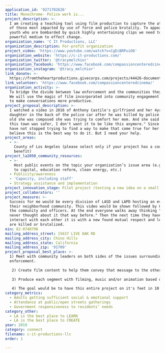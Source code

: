 ```yaml
---
application_id: '9271702626'
title: Monochrome- Police work is...
project_description: >-
  I am creating a teaching tool using film production to capture the attention
  of those most impacted by use of force and police brutality. To appeal to our
  youth who are bombarded by quick highly entertaining clips we need to use this
  powerful medium to effect change.
organization_name: 'C It Productions, LLC'
organization_description: For-profit organization
project_video: 'https://www.youtube.com/watch?v=CgEcBRPuiO8'
organization_website: 'https://c-it-productions.com/'
organization_twitter: '@tracymelchior'
organization_facebook: 'https://www.facebook.com/compassioncenteredcinema/'
organization_instagram: '@tracy_melchior'
link_donate: >-
  https://fromtheheartproductions.givecorps.com/projects/44426-documentaries-police-work-is
link_volunteer: 'https://www.facebook.com/compassioncenteredcinema/'
organization_activity: >-
  To bridge the divide between law enforcement and the communities they serve.
  We will use the magic of film incorporated into community engagement meetings
  to make conversations more productive.
project_proposal_description: >-
  I watched a video in 2016 of Anthony Castile's girlfriend and her 4yr old
  daughter in the back of the police car after he was killed by police. At 4yrs
  old she was composed she was trying to comfort her mom. And she said "I wish
  this town was safer, I don't want it to be like this anymore." Since then I
  have not stopped trying to find a way to make that come true for her. I truly
  believe this is the best way to do it. But I need your help.
project_areas:
  - >-
    County of Los Angeles (please select only if your project has a countywide
    benefit)
project_la2050_community_resources:
  - >-
    Host public events on the topic your organization’s issue area (e.g. access
    to capital, education reform, clean energy, etc.) 
  - Publicity/awareness
  - 'Capacity, including staff'
  - Strategy assistance and implementation
project_innovation_stage: Pilot project (testing a new idea on a small scale to prove feasibility)
project_collaborators: ''
project_measure: >-
  Success for me would be every division of LASD and LAPD hosting an event for
  their neighborhood community. This video would be shown followed by Q & A with
  the community and officers. At the end everyone walks away thinking "wow I
  never thought about it that way before." Then the next time they have to
  interact with each other it is with a new found mutual respect and less people
  are killed or brutalized.
ein: 82-0740796
mailing_address_street: 15637 LIVE OAK RD
mailing_address_city: Chino Hills
mailing_address_state: California
mailing_address_zip: '91709'
project_proposal_best_place: >-
  1) Meet with community leaders on both sides of the issues surrounding law
  enforcement.
   
   2) Create film content to help them convey that message to the other side in a way they have been unable to do effectively.
   
   3) Produce each segment with filming, music and/or animation based on the best way to really bring things into perfect focus.
   
   4) The goal would be to have this entire project on it's feet in 10 months.
category_metrics:
  - Adults getting sufficient social & emotional support
  - Attendance at public/open streets gatherings
  - Government responsiveness to residents’ needs
category_other:
  - LA is the best place to LEARN
  - LA is the best place to CREATE
year: 2019
category: connect
filename: c-it-productions-llc
order: 1

---
```

